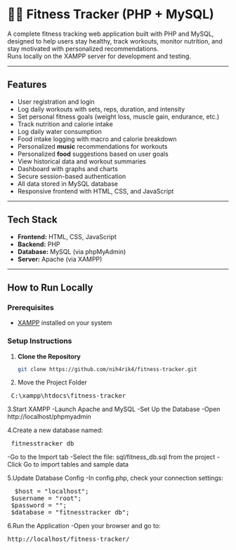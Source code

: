 # 🏋️‍♂ Fitness Tracker (PHP + MySQL)

A complete fitness tracking web application built with PHP and MySQL, designed to help users stay healthy, track workouts, monitor nutrition, and stay motivated with personalized recommendations.  
Runs locally on the XAMPP server for development and testing.

---

##  Features

-  User registration and login
-  Log daily workouts with sets, reps, duration, and intensity
-  Set personal fitness goals (weight loss, muscle gain, endurance, etc.)
-  Track nutrition and calorie intake
-  Log daily water consumption
-  Food intake logging with macro and calorie breakdown
-  Personalized **music** recommendations for workouts
-  Personalized **food** suggestions based on user goals
-  View historical data and workout summaries
-  Dashboard with graphs and charts
-  Secure session-based authentication
-  All data stored in MySQL database
-  Responsive frontend with HTML, CSS, and JavaScript

---

##  Tech Stack

- **Frontend:** HTML, CSS, JavaScript  
- **Backend:** PHP  
- **Database:** MySQL (via phpMyAdmin)  
- **Server:** Apache (via XAMPP)

---

##  How to Run Locally

###  Prerequisites

- [XAMPP](https://www.apachefriends.org/) installed on your system

###  Setup Instructions

1. **Clone the Repository**
   ```bash
   git clone https://github.com/nih4rik4/fitness-tracker.git

2. Move the Project Folder

 <pre> C:\xampp\htdocs\fitness-tracker </pre>

3.Start XAMPP
 -Launch Apache and MySQL
 -Set Up the Database
 -Open http://localhost/phpmyadmin

4.Create a new database named:
 <pre> fitnesstracker_db </pre>

  -Go to the Import tab
 -Select the file: sql/fitness_db.sql from the project
 -Click Go to import tables and sample data
 
 5.Update Database Config
 -In config.php, check your connection settings:

 <pre>  $host = "localhost";
 $username = "root";
 $password = "";
 $database = "fitnesstracker_db";  </pre>

6.Run the Application
-Open your browser and go to:
 <pre>http://localhost/fitness-tracker/ </pre>

